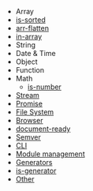 * Array
 * [is-sorted](/Array/is-sorted.md)
 * [arr-flatten](/Array/arr-flatten.md)
 * [in-array](/Array/in-array.md)
* String
* Date & Time
* Object
* Function
* Math
  * [is-number](/Math/is-number.md)
* [Stream](/Stream/)
* [Promise](/Promise/)
* [File System](/FileSystem/)
* [Browser](/Browser/)
 * [document-ready](/Browser/document-ready.md)
* [Semver](/Semver/)
* [CLI](/CLI/)
* [Module management](/ModuleManagement/)
* [Generators](/Generators/)
 * [is-generator](/Generators/is-generator.md)
* [Other](/Other/)
